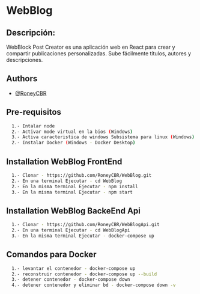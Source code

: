 
# WebBlog

## Descripción:
WebBlock Post Creator es una aplicación web en React para crear y compartir publicaciones personalizadas. Sube fácilmente títulos, autores y descripciones.

## Authors

- [@RoneyCBR](https://github.com/RoneyCBR)


## Pre-requisitos

```bash
  1.- Intalar node
  2.- Activar mode virtual en la bios (Windows)
  3.- Activa caracteristica de windows Subsistema para linux (Windows)
  2.- Instalar Docker (Windows - Docker Desktop)
```


## Installation WebBlog FrontEnd

```bash
  1.- Clonar - https://github.com/RoneyCBR/WebBlog.git
  2.- En una terminal Ejecutar - cd WebBlog
  2.- En la misma terminal Ejecutar - npm install
  3.- En la misma terminal Ejecutar - npm start
```

## Installation WebBlog BackeEnd Api

```bash
  1.- Clonar - https://github.com/RoneyCBR/WebBlogApi.git
  2.- En una terminal Ejecutar - cd WebBlogApi
  3.- En la misma terminal Ejecutar - docker-compose up
```

## Comandos para Docker

```bash
  1.- levantar el contenedor - docker-compose up
  2.- reconstruir contenedor - docker-compose up --build
  3.- detener contenedor - docker-compose down
  4.- detener contenedor y eliminar bd - docker-compose down -v
```
    
